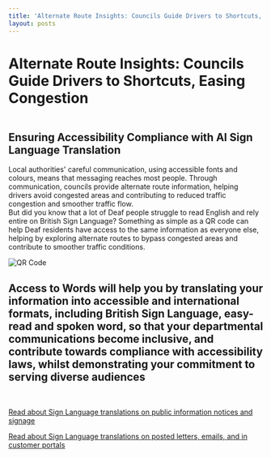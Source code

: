 ```yaml
---
title: 'Alternate Route Insights: Councils Guide Drivers to Shortcuts, Easing Congestion'
layout: posts
---
```


# Alternate Route Insights: Councils Guide Drivers to Shortcuts, Easing Congestion

![]()

## Ensuring Accessibility Compliance with AI Sign Language Translation

Local authorities' careful communication, using accessible fonts and colours, means that messaging reaches most people.  Through communication, councils provide alternate route information, helping drivers avoid congested areas and contributing to reduced traffic congestion and smoother traffic flow.  
But did you know that a lot of Deaf people struggle to read English and rely entire on British Sign Language?
Something as simple as a QR code can help Deaf residents have access to the same information as everyone else, helping by exploring alternate routes to bypass congested areas and contribute to smoother traffic conditions.

![QR Code](/posts/images/qr-contact.png)

## Access to Words will help you by translating your information into accessible and international formats, including British Sign Language, easy-read and spoken word, so that your departmental communications become inclusive, and contribute towards compliance with accessibility laws, whilst demonstrating your commitment to serving diverse audiences

<br/>

[Read about Sign Language translations on public information notices and signage](/solutions/gazette)

[Read about Sign Language translations on posted letters, emails, and in customer portals](/solutions/correspondent)
